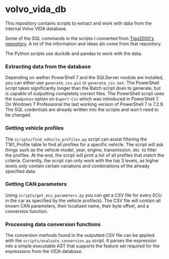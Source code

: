 # volvo_vida_db

This repository contains scripts to extract and work with data from the internal Volvo VIDA database.

Some of the SQL commands in the scripts I converted from [Tigo2000's repository](https://github.com/Tigo2000/Volvo-VIDA/).
A lot of the information and ideas als come from that repository.

The Python scripts use duckdb and pandas to work with the data.

### Extracting data from the database

Depending on wether PowerShell 7 and the SQLServer module are installed, you can either use `generate_csv.ps1` or `generate_csv.bat`.
The PowerShell script takes significantly longer than the Batch script does to generate, but is capable of outputting completely correct files.
The PowerShell script uses the `UseQuotes` option on `Export-Csv` which was introduced in PowerShell 7. On Windows 7 Professional the last working version of PowerShell 7 is 7.2.9.
The SQL credentials are already written into the scripts and won't need to be changed.

### Getting vehicle profiles

The `scripts/find_vehicle_profiles.py` script can assist filtering the T161_Profile table to find all profiles
for a specific vehicle. The script will ask things such as the vehicle model, year, engine, transmission, etc.
to filter the profiles. At the end, the script will print a list of all profiles that match the criteria.
Currently, the script can only work with the top 3 levels, as higher levels only contain certain variations and
combinations of the already specified data.

### Getting CAN parameters

Using `scripts/get_ecu_parameters.py` you can get a CSV file for every ECU in the car as specified by the vehicle profile(s).
The CSV file will contain all known CAN parameters, their localized name, their byte offset, and a conversion function.

### Processing data conversion functions

The conversion methods found in the outputted CSV file can be applied with the `scripts/evaluate_conversion.py` script.
It parses the expression into a simple executable AST that supports the feature set required for the expressions from the VIDA database.
